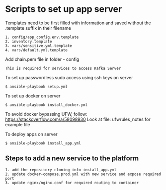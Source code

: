 # Scripts to set up app server #

Templates need to be first filled with information and saved without the .template suffix in their filename

    1. config/app_config.env.template
    2. inventory.template
    3. vars/sensitive.yml.template
    4. vars/default.yml.template

Add chain.pem file in folder - config

    This is required for services to access Kafka Server

To set up passwordless sudo access using ssh keys on server

    $ ansible-playbook setup.yml

To set up docker on server

    $ ansible-playbook install_docker.yml

To avoid docker bypassing UFW, follow: https://stackoverflow.com/a/58098930
Look at file: ufwrules_notes for example file

To deploy apps on server

    $ ansible-playbook install_app.yml


## Steps to add a new service to the platform ##

    1. add the repository cloning info install_app.yml
    2. update docker-compose.prod.yml with new service and expose required port
    3. update nginx/nginx.conf for required routing to container

